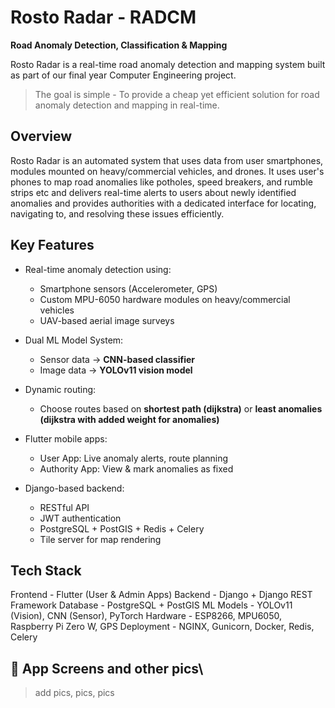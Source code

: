 # Rosto Radar - RADCM 
**Road Anomaly Detection, Classification & Mapping**

Rosto Radar is a real-time road anomaly detection and mapping system built as part of our final year Computer Engineering project. 

> The goal is simple - To provide a cheap yet efficient solution for road anomaly detection and mapping in real-time.

## Overview

Rosto Radar is an automated system that uses data from user smartphones, modules mounted on heavy/commercial vehicles, and drones. It uses user's phones to map road anomalies like potholes, speed breakers, and rumble strips etc and delivers real-time alerts to users about newly identified anomalies and provides authorities with a dedicated interface for locating, navigating to, and resolving these issues efficiently.

## Key Features

- Real-time anomaly detection using:
  - Smartphone sensors (Accelerometer, GPS)
  - Custom MPU-6050 hardware modules on heavy/commercial vehicles
  - UAV-based aerial image surveys
  
- Dual ML Model System:
  - Sensor data → **CNN-based classifier**
  - Image data → **YOLOv11 vision model**
  
- Dynamic routing:
  - Choose routes based on **shortest path (dijkstra)** or **least anomalies (dijkstra with added weight for anomalies)**

- Flutter mobile apps:
  - User App: Live anomaly alerts, route planning
  - Authority App: View & mark anomalies as fixed

- Django-based backend:
  - RESTful API
  - JWT authentication
  - PostgreSQL + PostGIS + Redis + Celery
  - Tile server for map rendering

## Tech Stack
Frontend - Flutter (User & Admin Apps)
Backend - Django + Django REST Framework
Database - PostgreSQL + PostGIS
ML Models - YOLOv11 (Vision), CNN (Sensor), PyTorch
Hardware - ESP8266, MPU6050, Raspberry Pi Zero W, GPS
Deployment - NGINX, Gunicorn, Docker, Redis, Celery

## 📱 App Screens and other pics\
> add pics, pics, pics

